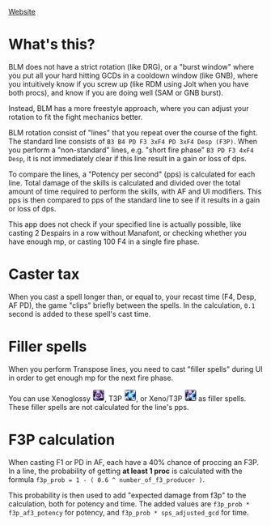 [Website](https://julianelda.github.io/f4/)

# What's this?

BLM does not have a strict rotation (like DRG), or a "burst window" where you put all your hard hitting GCDs in a cooldown window (like GNB), where you intuitively know if you screw up (like RDM using Jolt when you have both procs), and know if you are doing well (SAM or GNB burst).

Instead, BLM has a more freestyle approach, where you can adjust your rotation to fit the fight mechanics better.

BLM rotation consist of "lines" that you repeat over the course of the fight. The standard line consists of `B3 B4 PD F3 3xF4 PD 3xF4 Desp (F3P)`. When you perform a "non-standard" lines, e.g. "short fire phase" `B3 PD F3 4xF4 Desp`, it is not immediately clear if this line result in a gain or loss of dps.

To compare the lines, a "Potency per second" (pps) is calculated for each line. Total damage of the skills is calculated and divided over the total amount of time required to perform the skills, with AF and UI modifiers. This pps is then compared to pps of the standard line to see if it results in a gain or loss of dps.

This app does not check if your specified line is actually possible, like casting 2 Despairs in a row without Manafont, or checking whether you have enough mp, or casting 100 F4 in a single fire phase.

# Caster tax

When you cast a spell longer than, or equal to, your recast time (F4, Desp, AF PD), the game "clips" briefly between the spells. In the calculation, `0.1` second is added to these spell's cast time.

# Filler spells

When you perform Transpose lines, you need to cast "filler spells" during UI in order to get enough mp for the next fire phase.

You can use Xenoglossy <img src="/src/assets/images/xeno.png?raw=true" width="24" />, T3P <img src="/src/assets/images/t3.png?raw=true" width="24" />, or Xeno/T3P <img src="/src/assets/images/filler.png?raw=true" width="24" /> as filler spells. These filler spells are not calculated for the line's pps.

# F3P calculation

When casting F1 or PD in AF, each have a 40% chance of proccing an F3P. In a line, the probability of getting **at least 1 proc** is calculated with the formula `f3p_prob = 1 - ( 0.6 ^ number_of_f3_producer )`.

This probability is then used to add "expected damage from f3p" to the calculation, both for potency and time. The added values are `f3p_prob * f3p_af3_potency` for potency, and `f3p_prob * sps_adjusted_gcd` for time.
